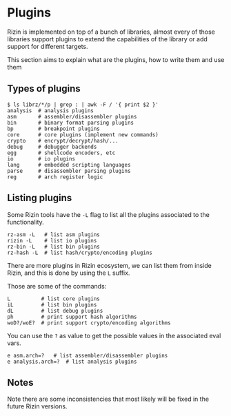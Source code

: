 # Plugins

Rizin is implemented on top of a bunch of libraries, almost every of those
libraries support plugins to extend the capabilities of the library or add
support for different targets.

This section aims to explain what are the plugins, how to write them and use them

## Types of plugins
```
$ ls librz/*/p | grep : | awk -F / '{ print $2 }'
analysis  # analysis plugins
asm       # assembler/disassembler plugins
bin       # binary format parsing plugins
bp        # breakpoint plugins
core      # core plugins (implement new commands)
crypto    # encrypt/decrypt/hash/...
debug     # debugger backends
egg       # shellcode encoders, etc
io        # io plugins
lang      # embedded scripting languages
parse     # disassembler parsing plugins
reg       # arch register logic
```

## Listing plugins

Some Rizin tools have the `-L` flag to list all the plugins associated to the
functionality.

```
rz-asm -L   # list asm plugins
rizin -L    # list io plugins
rz-bin -L   # list bin plugins
rz-hash -L  # list hash/crypto/encoding plugins
```

There are more plugins in Rizin ecosystem, we can list them from inside Rizin, and this is
done by using the `L` suffix.

Those are some of the commands:

```
L          # list core plugins
iL         # list bin plugins
dL         # list debug plugins
ph         # print support hash algorithms
woD?/woE?  # print support crypto/encoding algorithms
```

You can use the `?` as value to get the possible values in the associated eval vars.

```
e asm.arch=?   # list assembler/disassembler plugins
e analysis.arch=?  # list analysis plugins
```

## Notes

Note there are some inconsistencies that most likely will be fixed in the future Rizin versions.

